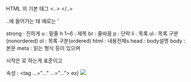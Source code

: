 HTML 의 기본 태그 <..>  </..>

..에 들어가는 태 예로는 '

strong : 진하게
u      : 밑줄
h 1~6  : 제목
br     : 줄바꿈
p      : 단락
li     : 목록
ul     : 목록 구분(nonordered)
ol     : 목록 구분(ordered)
html   : 내용전체s
head   : body설명
body   : 본문
meta   : 읽는 형식
등이 있으며

시작은 <!DOCTYPE html> 로 하는게 표준이고

속성 : <tag ...="..."  ...="...">
ex) <img src="주소" width="크기">

